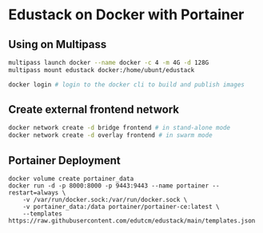 # Edustack on Docker with Portainer

## Using on Multipass

```bash
multipass launch docker --name docker -c 4 -m 4G -d 128G
multipass mount edustack docker:/home/ubunt/edustack

docker login # login to the docker cli to build and publish images
```

## Create external frontend network

```bash
docker network create -d bridge frontend # in stand-alone mode
docker network create -d overlay frontend # in swarm mode
```

## Portainer Deployment

```
docker volume create portainer_data
docker run -d -p 8000:8000 -p 9443:9443 --name portainer --restart=always \
    -v /var/run/docker.sock:/var/run/docker.sock \
    -v portainer_data:/data portainer/portainer-ce:latest \
    --templates https://raw.githubusercontent.com/edutcm/edustack/main/templates.json
```
